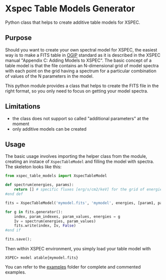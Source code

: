 
# Xspec Table Models Generator

Python class that helps to create additive table models for XSPEC.

## Purpose

Should you want to create your own spectral model for XSPEC, the easiest way is to make a FITS table in [OGIP](https://heasarc.gsfc.nasa.gov/docs/heasarc/ofwg/docs/summary/ogip_92_009_summary.html) standard as it is described in the XSPEC manual "Appendix C: Adding Models to XSPEC".  The basic concept of a table model is that the file contains an N-dimensional grid of model spectra with each point on the grid having a spectrum for a particular combination of values of the N parameters in the model.

This python module provides a class that helps to create the FITS file in the right format, so you only need to focus on getting your model spectra.

## Limitations

* the class does not support so called "additional parameters" at the moment
* only additive models can be created

## Usage

The basic usage involves importing the helper class from the module, creating an instace of `XspecTableModel` and filling the model with spectra. The skeleton looks like this:

```python
from xspec_table_models import XspecTableModel

def spectrum(energies, params):
	return [] # specific fluxes [erg/s/cm2/keV] for the grid of energies
#end def

fits = XspecTableModel('mymodel.fits', 'mymodel', energies, [param1, param2, ...])

for g in fits.generator():
    index, param_indexes, param_values, energies = g
    Iv = spectrum(energies, param_values)
    fits.write(index, Iv, False)
#end if

fits.save();
```

Then within XSPEC environment, you simply load your table model with
```
XSPEC> model atable{mymodel.fits}
```

You can refer to the [examples](tree/main/examples) folder for complete and commented examples.

<!--
## Documentation

The  **atable**  model requires the table model to contain spectra in units of photons/cm/s (the standard for additive models models). XSPEC will include a normalization parameter. 
-->
